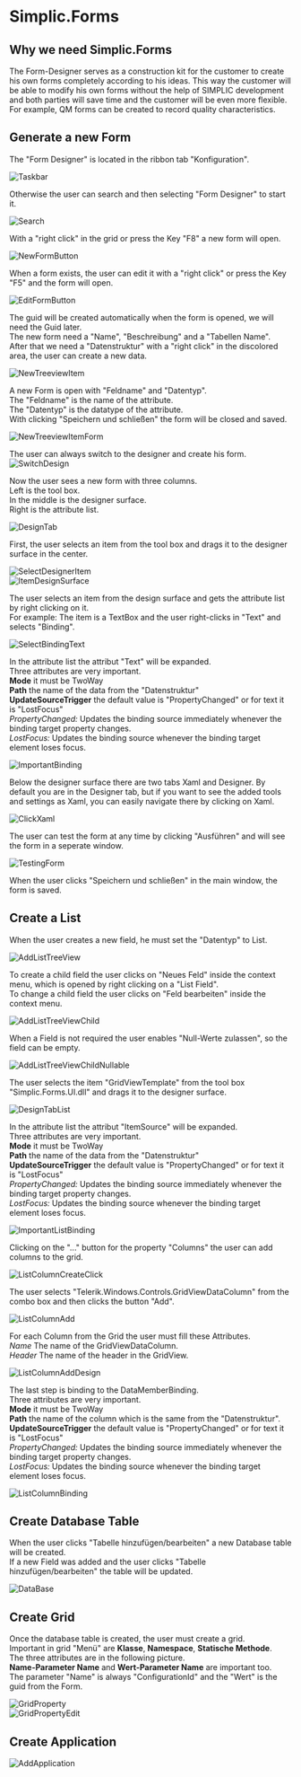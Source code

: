 ﻿# Simplic.Forms
## Why we need Simplic.Forms
The Form-Designer serves as a construction kit for the customer to create his own forms completely according to his ideas.
This way the customer will be able to modify his own forms without the help of SIMPLIC development and both parties will save time and the customer will be even more flexible. For example, QM forms can be created to record quality characteristics. 
## Generate a new Form
The "Form Designer" is located in the ribbon tab "Konfiguration".

![Taskbar](~/images/Forms/taskbar.png)  

Otherwise the user can search and then selecting "Form Designer" to start it.  

![Search](~/images/Forms/searchbar.png)  

With a "right click" in the grid or press the Key "F8" a new form will open.  

![NewFormButton](~/images/Forms/newFormButton.png)  

When a form exists, the user can edit it with a "right click" or press the Key "F5" and the form will open.  

 ![EditFormButton](~/images/Forms/editFormButton.png)  

 The guid will be created automatically when the form is opened, we will need the Guid later.  
 The new form need a "Name", "Beschreibung" and a "Tabellen Name".  
 After that we need a "Datenstruktur" with a "right click" in the discolored area, the user can create a new data.  

![NewTreeviewItem](~/images/Forms/newTreeviewItem.png)  

A new Form is open with "Feldname" and "Datentyp".  
The "Feldname" is the name of the attribute.  
The "Datentyp" is the datatype of the attribute.  
With clicking "Speichern und schließen" the form will be closed and saved.   

![NewTreeviewItemForm](~/images/Forms/newTreeviewItemForm.png)  

The user can always switch to the designer and create his form.
![SwitchDesign](~/images/Forms/switchDesign.png)  

Now the user sees a new form with three columns.  
Left is the tool box.  
In the middle is the designer surface.  
Right is the attribute list.  

![DesignTab](~/images/Forms/designTab.png)  

First, the user selects an item from the tool box and drags it to the designer surface in the center.  

![SelectDesignerItem](~/images/Forms/selectDesignerItem.png)  
![ItemDesignSurface](~/images/Forms/itemDesignSurface.png)  

The user selects an item from the design surface and gets the attribute list by right clicking on it.  
For example: The item is a TextBox and the user right-clicks in "Text" and selects "Binding".  

![SelectBindingText](~/images/Forms/selectBindingText.png)  

In the attribute list the attribut "Text" will be expanded.  
Three attributes are very important.  
**Mode** it must be TwoWay  
**Path** the name of the data from the "Datenstruktur"  
**UpdateSourceTrigger** the default value is "PropertyChanged" or for text it is "LostFocus"  
*PropertyChanged:* Updates the binding source immediately whenever the binding target property changes.  
*LostFocus:* Updates the binding source whenever the binding target element loses focus.  

![ImportantBinding](~/images/Forms/importantBinding.png)  

Below the designer surface there are two tabs Xaml and Designer. By default you are in the Designer tab, but if you want to see the added tools and settings as Xaml,
you can easily navigate there by clicking on Xaml.  

![ClickXaml](~/images/Forms/clickXaml.png)  

The user can test the form at any time by clicking "Ausführen" and will see the form in a seperate window.  

![TestingForm](~/images/Forms/testingForm.png)  

When the user clicks "Speichern und schließen" in the main window, the form is saved.  

## Create a List
When the user creates a new field, he must set the "Datentyp" to List. 

![AddListTreeView](~/images/Forms/addListTreeView.png)  

To create a child field the user clicks on "Neues Feld" inside the context menu, which is opened by right clicking on a "List Field".  
To change a child field the user clicks on "Feld bearbeiten" inside the context menu.

![AddListTreeViewChild](~/images/Forms/addListTreeViewChild.png)  

When a Field is not required the user enables "Null-Werte zulassen", so the field can be empty.   

![AddListTreeViewChildNullable](~/images/Forms/addListTreeViewChildNullable.png)  

The user selects the item "GridViewTemplate" from the tool box "Simplic.Forms.UI.dll" and drags it to the designer surface.  

![DesignTabList](~/images/Forms/designTabList.png)  

In the attribute list the attribut "ItemSource" will be expanded.  
Three attributes are very important.  
**Mode** it must be TwoWay  
**Path** the name of the data from the "Datenstruktur"  
**UpdateSourceTrigger** the default value is "PropertyChanged" or for text it is "LostFocus"  
*PropertyChanged:* Updates the binding source immediately whenever the binding target property changes.  
*LostFocus:* Updates the binding source whenever the binding target element loses focus.  

![ImportantListBinding](~/images/Forms/importantBindingList1.png)  

Clicking on the "..." button for the property "Columns" the user can add columns to the grid.   

![ListColumnCreateClick](~/images/Forms/listColumnCreateClick.png)  

The user selects "Telerik.Windows.Controls.GridViewDataColumn" from the combo box and then clicks the button "Add".  

![ListColumnAdd](~/images/Forms/listColumnAdd.png)  

For each Column from the Grid the user must fill these Attributes.  
*Name* The name of the GridViewDataColumn.  
*Header* The name of the header in the GridView.  

![ListColumnAddDesign](~/images/Forms/listColumnAddDesign.png)  

The last step is binding to the DataMemberBinding.  
Three attributes are very important.  
**Mode** it must be TwoWay  
**Path** the name of the column which is the same from the "Datenstruktur".   
**UpdateSourceTrigger** the default value is "PropertyChanged" or for text it is "LostFocus"  
*PropertyChanged:* Updates the binding source immediately whenever the binding target property changes.  
*LostFocus:* Updates the binding source whenever the binding target element loses focus.  

![ListColumnBinding](~/images/Forms/listColumnBinding.png)  

## Create Database Table
When the user clicks "Tabelle hinzufügen/bearbeiten" a new Database table will be created.  
If a new Field was added and the user clicks "Tabelle hinzufügen/bearbeiten" the table will be updated.  

![DataBase](~/images/Forms/CreateDynamicDatabase.png)  

## Create Grid
Once the database table is created, the user must create a grid.  
Important in grid "Menü" are **Klasse**, **Namespace**, **Statische Methode**.  
The three attributes are in the following picture.  
**Name-Parameter Name** and **Wert-Parameter Name** are important too.  
The parameter "Name" is always "ConfigurationId" and the "Wert" is the guid from the Form.  

![GridProperty](~/images/Forms/gridProperty.png)  
![GridPropertyEdit](~/images/Forms/gridPropertyEdit.png)  

## Create Application
![AddApplication](~/images/Forms/addApplication.png)  
